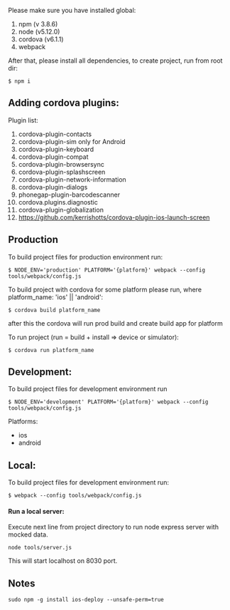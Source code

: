 Please make sure you have installed global:

1. npm (v 3.8.6)
2. node (v5.12.0)
3. cordova (v6.1.1)
4. webpack

After that, please install all dependencies, to create project, run from root dir:

```
$ npm i
```

## Adding cordova plugins:

Plugin list:
1. cordova-plugin-contacts
2. cordova-plugin-sim only for Android
3. cordova-plugin-keyboard
4. cordova-plugin-compat
5. cordova-plugin-browsersync
6. cordova-plugin-splashscreen
7. cordova-plugin-network-information
8. cordova-plugin-dialogs
9. phonegap-plugin-barcodescanner
9. cordova.plugins.diagnostic
10. cordova-plugin-globalization
11. https://github.com/kerrishotts/cordova-plugin-ios-launch-screen

## Production

To build project files for production environment run:

```
$ NODE_ENV='production' PLATFORM='{platform}' webpack --config tools/webpack/config.js
```


To build project with cordova for some platform please run, where platform_name: 'ios' || 'android':

```
$ cordova build platform_name
```

after this the cordova will run prod build and create build app for platform

To run project (run = build + install => device or simulator):

```
$ cordova run platform_name
```

## Development:

To build project files for development environment run

```
$ NODE_ENV='development' PLATFORM='{platform}' webpack --config tools/webpack/config.js
```
Platforms:
* ios
* android

## Local:

To build project files for development environment run:

```
$ webpack --config tools/webpack/config.js
```

#### Run a local server:
Execute next line from project directory to run node express server with mocked data.

```
node tools/server.js
```

This will start localhost on 8030 port.

## Notes
```
sudo npm -g install ios-deploy --unsafe-perm=true
```
